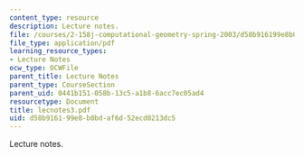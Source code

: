 ```yaml
---
content_type: resource
description: Lecture notes.
file: /courses/2-158j-computational-geometry-spring-2003/d58b916199e8b0bdaf6d52ecd0213dc5_lecnotes3.pdf
file_type: application/pdf
learning_resource_types:
- Lecture Notes
ocw_type: OCWFile
parent_title: Lecture Notes
parent_type: CourseSection
parent_uid: 0441b151-058b-13c5-a1b8-6acc7ec05ad4
resourcetype: Document
title: lecnotes3.pdf
uid: d58b9161-99e8-b0bd-af6d-52ecd0213dc5
---
```

Lecture notes.

